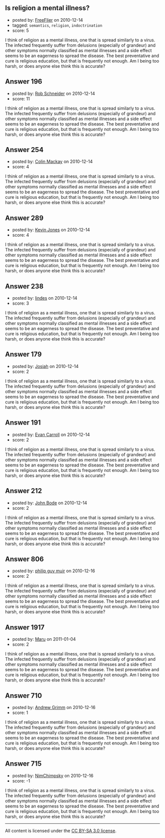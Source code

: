 ## Is religion a mental illness?

- posted by: [FreeFlier](https://stackexchange.com/users/-1/140-freeflier) on 2010-12-14
- tagged: `semantics`, `religion`, `indoctrination`
- score: 5

I think of religion as a mental illness, one that is spread similarly to a virus.  The infected frequently suffer from delusions (especially of grandeur) and other symptoms normally classified as mental illnesses and a side effect seems to be an eagerness to spread the disease.  The best preventative and cure is religious education, but that is frequently not enough.  Am I being too harsh, or does anyone else think this is accurate?




## Answer 196

- posted by: [Rob Schneider](https://stackexchange.com/users/-1/149-rob-schneider) on 2010-12-14
- score: 11

I think of religion as a mental illness, one that is spread similarly to a virus.  The infected frequently suffer from delusions (especially of grandeur) and other symptoms normally classified as mental illnesses and a side effect seems to be an eagerness to spread the disease.  The best preventative and cure is religious education, but that is frequently not enough.  Am I being too harsh, or does anyone else think this is accurate?




## Answer 254

- posted by: [Colin Mackay](https://stackexchange.com/users/-1/30-colin-mackay) on 2010-12-14
- score: 4

I think of religion as a mental illness, one that is spread similarly to a virus.  The infected frequently suffer from delusions (especially of grandeur) and other symptoms normally classified as mental illnesses and a side effect seems to be an eagerness to spread the disease.  The best preventative and cure is religious education, but that is frequently not enough.  Am I being too harsh, or does anyone else think this is accurate?




## Answer 289

- posted by: [Kevin Jones](https://stackexchange.com/users/-1/186-kevin-jones) on 2010-12-14
- score: 4

I think of religion as a mental illness, one that is spread similarly to a virus.  The infected frequently suffer from delusions (especially of grandeur) and other symptoms normally classified as mental illnesses and a side effect seems to be an eagerness to spread the disease.  The best preventative and cure is religious education, but that is frequently not enough.  Am I being too harsh, or does anyone else think this is accurate?




## Answer 238

- posted by: [lindes](https://stackexchange.com/users/-1/143-lindes) on 2010-12-14
- score: 3

I think of religion as a mental illness, one that is spread similarly to a virus.  The infected frequently suffer from delusions (especially of grandeur) and other symptoms normally classified as mental illnesses and a side effect seems to be an eagerness to spread the disease.  The best preventative and cure is religious education, but that is frequently not enough.  Am I being too harsh, or does anyone else think this is accurate?




## Answer 179

- posted by: [Josiah](https://stackexchange.com/users/-1/88-josiah) on 2010-12-14
- score: 2

I think of religion as a mental illness, one that is spread similarly to a virus.  The infected frequently suffer from delusions (especially of grandeur) and other symptoms normally classified as mental illnesses and a side effect seems to be an eagerness to spread the disease.  The best preventative and cure is religious education, but that is frequently not enough.  Am I being too harsh, or does anyone else think this is accurate?




## Answer 191

- posted by: [Evan Carroll](https://stackexchange.com/users/-1/5-evan-carroll) on 2010-12-14
- score: 2

I think of religion as a mental illness, one that is spread similarly to a virus.  The infected frequently suffer from delusions (especially of grandeur) and other symptoms normally classified as mental illnesses and a side effect seems to be an eagerness to spread the disease.  The best preventative and cure is religious education, but that is frequently not enough.  Am I being too harsh, or does anyone else think this is accurate?




## Answer 212

- posted by: [John Bode](https://stackexchange.com/users/-1/117-john-bode) on 2010-12-14
- score: 2

I think of religion as a mental illness, one that is spread similarly to a virus.  The infected frequently suffer from delusions (especially of grandeur) and other symptoms normally classified as mental illnesses and a side effect seems to be an eagerness to spread the disease.  The best preventative and cure is religious education, but that is frequently not enough.  Am I being too harsh, or does anyone else think this is accurate?




## Answer 806

- posted by: [philip guy muir](https://stackexchange.com/users/-1/182-philip-guy-muir) on 2010-12-16
- score: 2

I think of religion as a mental illness, one that is spread similarly to a virus.  The infected frequently suffer from delusions (especially of grandeur) and other symptoms normally classified as mental illnesses and a side effect seems to be an eagerness to spread the disease.  The best preventative and cure is religious education, but that is frequently not enough.  Am I being too harsh, or does anyone else think this is accurate?




## Answer 1917

- posted by: [Maru](https://stackexchange.com/users/-1/703-maru) on 2011-01-04
- score: 2

I think of religion as a mental illness, one that is spread similarly to a virus.  The infected frequently suffer from delusions (especially of grandeur) and other symptoms normally classified as mental illnesses and a side effect seems to be an eagerness to spread the disease.  The best preventative and cure is religious education, but that is frequently not enough.  Am I being too harsh, or does anyone else think this is accurate?




## Answer 710

- posted by: [Andrew Grimm](https://stackexchange.com/users/-1/270-andrew-grimm) on 2010-12-16
- score: 1

I think of religion as a mental illness, one that is spread similarly to a virus.  The infected frequently suffer from delusions (especially of grandeur) and other symptoms normally classified as mental illnesses and a side effect seems to be an eagerness to spread the disease.  The best preventative and cure is religious education, but that is frequently not enough.  Am I being too harsh, or does anyone else think this is accurate?




## Answer 715

- posted by: [NimChimpsky](https://stackexchange.com/users/-1/147-nimchimpsky) on 2010-12-16
- score: -1

I think of religion as a mental illness, one that is spread similarly to a virus.  The infected frequently suffer from delusions (especially of grandeur) and other symptoms normally classified as mental illnesses and a side effect seems to be an eagerness to spread the disease.  The best preventative and cure is religious education, but that is frequently not enough.  Am I being too harsh, or does anyone else think this is accurate?





---

All content is licensed under the [CC BY-SA 3.0 license](https://creativecommons.org/licenses/by-sa/3.0/).
